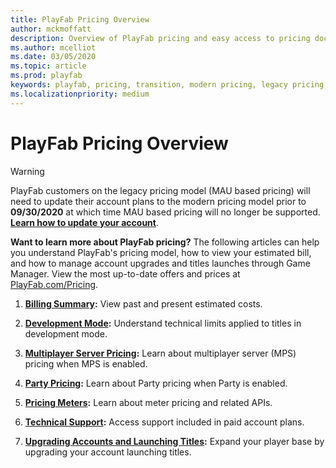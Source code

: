 ```yaml
---
title: PlayFab Pricing Overview
author: mckmoffatt
description: Overview of PlayFab pricing and easy access to pricing documentation.
ms.author: mcelliot
ms.date: 03/05/2020
ms.topic: article
ms.prod: playfab
keywords: playfab, pricing, transition, modern pricing, legacy pricing, base rate
ms.localizationpriority: medium
---
```

# PlayFab Pricing Overview

> [!WARNING]
> PlayFab customers on the legacy pricing model (MAU based pricing) will need to update their account plans to the modern pricing model prior to **09/30/2020** at which time MAU based pricing will no longer be supported. **[Learn how to update your account](../pricing/transition.md)**.

**Want to learn more about PlayFab pricing?** The following articles can help you understand PlayFab's pricing model, how to view your estimated bill, and how to manage account upgrades and titles launches through Game Manager. View the most up-to-date offers and prices at [PlayFab.com/Pricing](https://www.PlayFab.com/pricing).

1. **[Billing Summary](../pricing/billingdetails.md):** View past and present estimated costs.

2. **[Development Mode](../pricing/development-mode.md):** Understand technical limits applied to titles in development mode.

3. **[Multiplayer Server Pricing](https://docs.microsoft.com/gaming/playfab/features/multiplayer/servers/billing-for-thunderhead):** Learn about multiplayer server (MPS) pricing when MPS is enabled.

4. **[Party Pricing](https://docs.microsoft.com/gaming/playfab/features/multiplayer/networking/pricing):** Learn about Party pricing when Party is enabled.

5. **[Pricing Meters](../pricing/meters/meters.md):** Learn about meter pricing and related APIs.

6. **[Technical Support](../pricing/paidtechnicalsupport.md):** Access support included in paid account plans.

7. **[Upgrading Accounts and Launching Titles](../pricing/upgrades.md):** Expand your player base by upgrading your account launching titles.